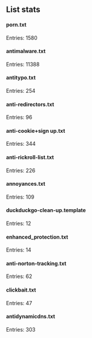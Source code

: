 ## List stats
#### porn.txt
Entries: 1580 <br> 
#### antimalware.txt
Entries: 11388 <br> 
#### antitypo.txt
Entries: 254 <br> 
#### anti-redirectors.txt
Entries: 96 <br> 
#### anti-cookie+sign up.txt
Entries: 344 <br> 
#### anti-rickroll-list.txt
Entries: 226 <br> 
#### annoyances.txt
Entries: 109 <br> 
#### duckduckgo-clean-up.template
Entries: 12 <br> 
#### enhanced_protection.txt
Entries: 14 <br> 
#### anti-norton-tracking.txt
Entries: 62 <br> 
#### clickbait.txt
Entries: 47 <br> 
#### antidynamicdns.txt
Entries: 303 <br> 
